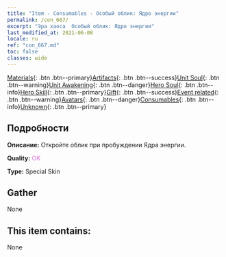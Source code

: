 ```yaml
---
title: "Item - Consumables - Особый облик: Ядро энергии"
permalink: /con_667/
excerpt: "Эра хаоса  Особый облик: Ядро энергии"
last_modified_at: 2021-06-08
locale: ru
ref: "con_667.md"
toc: false
classes: wide
---
```

 [Materials](/ItemsRU/){: .btn .btn--primary}[Artifacts](/ItemsRU/Artifacts/){: .btn .btn--success}[Unit Soul](/ItemsRU/UnitSoul/){: .btn .btn--warning}[Unit Awakening](/ItemsRU/UnitAwakening/){: .btn .btn--danger}[Hero Soul](/ItemsRU/HeroSoul/){: .btn .btn--info}[Hero Skill](/ItemsRU/HeroSkill/){: .btn .btn--primary}[Gift](/ItemsRU/Gift/){: .btn .btn--success}[Event related](/ItemsRU/Events/){: .btn .btn--warning}[Avatars](/ItemsRU/Avatars/){: .btn .btn--danger}[Consumables](/ItemsRU/Consumables/){: .btn .btn--info}[Unknown](/ItemsRU/Unknown/){: .btn .btn--primary}

## Подробности
 **Описание:** Откройте облик при пробуждении Ядра энергии.

 **Quality:** <span style="color: #DA70D6">OK</span>

 **Type:** Special Skin

## Gather

  None

## This item contains:

  None

